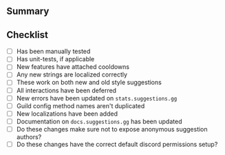 ## Summary
<!-- What is this pull request for? -->

## Checklist


- [ ] Has been manually tested
- [ ] Has unit-tests, if applicable
- [ ] New features have attached cooldowns
- [ ] Any new strings are localized correctly
- [ ] These work on both new and old style suggestions
- [ ] All interactions have been deferred 
- [ ] New errors have been updated on ``stats.suggestions.gg``
- [ ] Guild config method names aren't duplicated
- [ ] New localizations have been added
- [ ] Documentation on ``docs.suggestions.gg`` has been updated
- [ ] Do these changes make sure not to expose anonymous suggestion authors?
- [ ] Do these changes have the correct default discord permissions setup?
